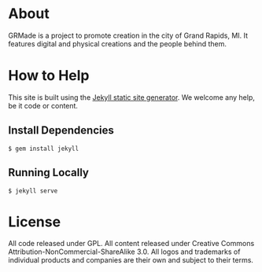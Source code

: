 # About

GRMade is a project to promote creation in the city of Grand Rapids, MI. It features digital and physical creations and the people behind them.

# How to Help

This site is built using the [Jekyll static site generator](http://jekyllrb.com/). We welcome any help, be it code or content.

## Install Dependencies

```
$ gem install jekyll
```

## Running Locally

```
$ jekyll serve
```

# License

All code released under GPL.
All content released under Creative Commons Attribution-NonCommercial-ShareAlike 3.0.
All logos and trademarks of individual products and companies are their own and subject to their terms.
